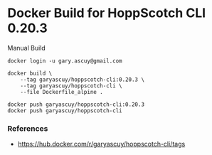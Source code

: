 # Docker Build for HoppScotch CLI 0.20.3

Manual Build

```
docker login -u gary.ascuy@gmail.com

docker build \
    --tag garyascuy/hoppscotch-cli:0.20.3 \
    --tag garyascuy/hoppscotch-cli \
    --file Dockerfile_alpine .

docker push garyascuy/hoppscotch-cli:0.20.3
docker push garyascuy/hoppscotch-cli
```

### References 

- https://hub.docker.com/r/garyascuy/hoppscotch-cli/tags